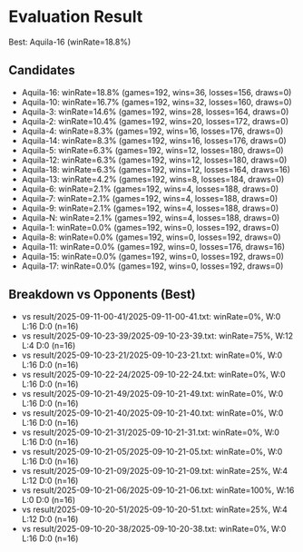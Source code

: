 # Evaluation Result

Best: Aquila-16 (winRate=18.8%)

## Candidates
- Aquila-16: winRate=18.8% (games=192, wins=36, losses=156, draws=0)
- Aquila-10: winRate=16.7% (games=192, wins=32, losses=160, draws=0)
- Aquila-3: winRate=14.6% (games=192, wins=28, losses=164, draws=0)
- Aquila-2: winRate=10.4% (games=192, wins=20, losses=172, draws=0)
- Aquila-4: winRate=8.3% (games=192, wins=16, losses=176, draws=0)
- Aquila-14: winRate=8.3% (games=192, wins=16, losses=176, draws=0)
- Aquila-5: winRate=6.3% (games=192, wins=12, losses=180, draws=0)
- Aquila-12: winRate=6.3% (games=192, wins=12, losses=180, draws=0)
- Aquila-18: winRate=6.3% (games=192, wins=12, losses=164, draws=16)
- Aquila-13: winRate=4.2% (games=192, wins=8, losses=184, draws=0)
- Aquila-6: winRate=2.1% (games=192, wins=4, losses=188, draws=0)
- Aquila-7: winRate=2.1% (games=192, wins=4, losses=188, draws=0)
- Aquila-9: winRate=2.1% (games=192, wins=4, losses=188, draws=0)
- Aquila-N: winRate=2.1% (games=192, wins=4, losses=188, draws=0)
- Aquila-1: winRate=0.0% (games=192, wins=0, losses=192, draws=0)
- Aquila-8: winRate=0.0% (games=192, wins=0, losses=192, draws=0)
- Aquila-11: winRate=0.0% (games=192, wins=0, losses=176, draws=16)
- Aquila-15: winRate=0.0% (games=192, wins=0, losses=192, draws=0)
- Aquila-17: winRate=0.0% (games=192, wins=0, losses=192, draws=0)

## Breakdown vs Opponents (Best)
- vs result/2025-09-11-00-41/2025-09-11-00-41.txt: winRate=0%, W:0 L:16 D:0 (n=16)
- vs result/2025-09-10-23-39/2025-09-10-23-39.txt: winRate=75%, W:12 L:4 D:0 (n=16)
- vs result/2025-09-10-23-21/2025-09-10-23-21.txt: winRate=0%, W:0 L:16 D:0 (n=16)
- vs result/2025-09-10-22-24/2025-09-10-22-24.txt: winRate=0%, W:0 L:16 D:0 (n=16)
- vs result/2025-09-10-21-49/2025-09-10-21-49.txt: winRate=0%, W:0 L:16 D:0 (n=16)
- vs result/2025-09-10-21-40/2025-09-10-21-40.txt: winRate=0%, W:0 L:16 D:0 (n=16)
- vs result/2025-09-10-21-31/2025-09-10-21-31.txt: winRate=0%, W:0 L:16 D:0 (n=16)
- vs result/2025-09-10-21-05/2025-09-10-21-05.txt: winRate=0%, W:0 L:16 D:0 (n=16)
- vs result/2025-09-10-21-09/2025-09-10-21-09.txt: winRate=25%, W:4 L:12 D:0 (n=16)
- vs result/2025-09-10-21-06/2025-09-10-21-06.txt: winRate=100%, W:16 L:0 D:0 (n=16)
- vs result/2025-09-10-20-51/2025-09-10-20-51.txt: winRate=25%, W:4 L:12 D:0 (n=16)
- vs result/2025-09-10-20-38/2025-09-10-20-38.txt: winRate=0%, W:0 L:16 D:0 (n=16)
